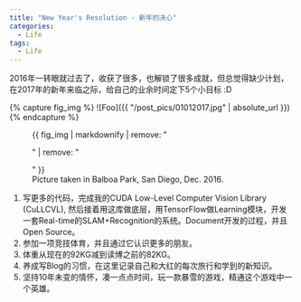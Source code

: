 ```yaml
---
title: "New Year's Resolution - 新年的决心"
categories: 
  - Life
tags:
  - Life
---
```


2016年一转眼就过去了，收获了很多，也解锁了很多成就，但总觉得缺少计划，在2017年的新年来临之际，给自己的业余时间定下5个小目标 :D

{% capture fig_img %}
![Foo]({{ "/post_pics/01012017.jpg" | absolute_url }})
{% endcapture %}

<figure>
  {{ fig_img | markdownify | remove: "<p>" | remove: "</p>" }}
  <figcaption>Picture taken in Balboa Park, San Diego, Dec. 2016.</figcaption>
</figure>

1. 写更多的代码，完成我的CUDA Low-Level Computer Vision Library (CuLLCVL), 然后接着用这库做底层，用TensorFlow做Learning模块，开发一套Real-time的SLAM+Recognition的系统。Document开发的过程，并且Open Source。
2. 参加一项竞技体育，并且通过它认识更多的朋友。
3. 体重从现在的92KG减到读博之前的82KG。
4. 养成写Blog的习惯，在这里记录自己和大红的每次旅行和学到的新知识。
5. 坚持10年未变的情怀，凑一点点时间，玩一款暴雪的游戏，精通这个游戏中一个英雄。


